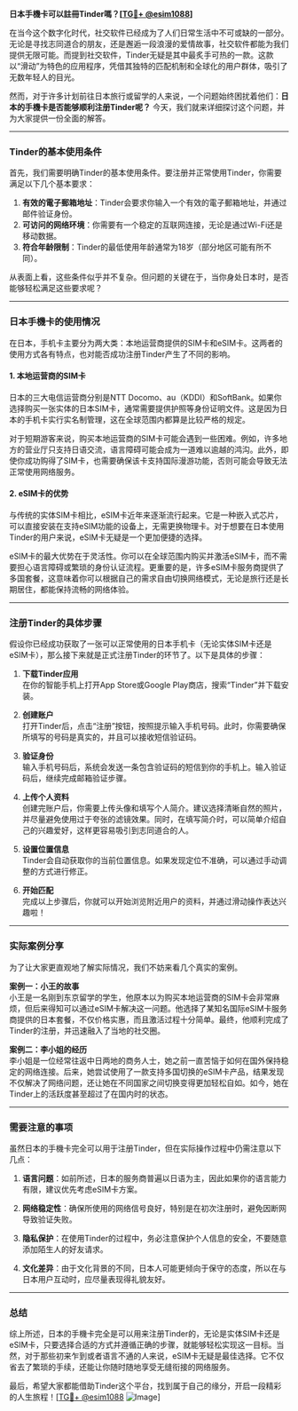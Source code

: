 **日本手機卡可以註冊Tinder嗎？[[TG💪+ @esim1088](https://t.me/s/esim1088)]**

在当今这个数字化时代，社交软件已经成为了人们日常生活中不可或缺的一部分。无论是寻找志同道合的朋友，还是邂逅一段浪漫的爱情故事，社交软件都能为我们提供无限可能。而提到社交软件，Tinder无疑是其中最炙手可热的一款。这款以“滑动”为特色的应用程序，凭借其独特的匹配机制和全球化的用户群体，吸引了无数年轻人的目光。

然而，对于许多计划前往日本旅行或留学的人来说，一个问题始终困扰着他们：**日本的手機卡是否能够顺利注册Tinder呢？** 今天，我们就来详细探讨这个问题，并为大家提供一份全面的解答。

---

### Tinder的基本使用条件

首先，我们需要明确Tinder的基本使用条件。要注册并正常使用Tinder，你需要满足以下几个基本要求：

1. **有效的電子郵箱地址**：Tinder会要求你输入一个有效的電子郵箱地址，并通过邮件验证身份。
2. **可访问的网络环境**：你需要有一个稳定的互联网连接，无论是通过Wi-Fi还是移动数据。
3. **符合年龄限制**：Tinder的最低使用年龄通常为18岁（部分地区可能有所不同）。

从表面上看，这些条件似乎并不复杂。但问题的关键在于，当你身处日本时，是否能够轻松满足这些要求呢？

---

### 日本手機卡的使用情况

在日本，手机卡主要分为两大类：本地运营商提供的SIM卡和eSIM卡。这两者的使用方式各有特点，也对能否成功注册Tinder产生了不同的影响。

#### 1. 本地运营商的SIM卡

日本的三大电信运营商分别是NTT Docomo、au（KDDI）和SoftBank。如果你选择购买一张实体的日本SIM卡，通常需要提供护照等身份证明文件。这是因为日本的手机卡实行实名制管理，这在全球范围内都算是比较严格的规定。

对于短期游客来说，购买本地运营商的SIM卡可能会遇到一些困难。例如，许多地方的营业厅只支持日语交流，语言障碍可能会成为一道难以逾越的鸿沟。此外，即使你成功购得了SIM卡，也需要确保该卡支持国际漫游功能，否则可能会导致无法正常使用网络服务。

#### 2. eSIM卡的优势

与传统的实体SIM卡相比，eSIM卡近年来逐渐流行起来。它是一种嵌入式芯片，可以直接安装在支持eSIM功能的设备上，无需更换物理卡。对于想要在日本使用Tinder的用户来说，eSIM卡无疑是一个更加便捷的选择。

eSIM卡的最大优势在于灵活性。你可以在全球范围内购买并激活eSIM卡，而不需要担心语言障碍或繁琐的身份认证流程。更重要的是，许多eSIM卡服务商提供了多国套餐，这意味着你可以根据自己的需求自由切换网络模式，无论是旅行还是长期居住，都能保持流畅的网络体验。

---

### 注册Tinder的具体步骤

假设你已经成功获取了一张可以正常使用的日本手机卡（无论实体SIM卡还是eSIM卡），那么接下来就是正式注册Tinder的环节了。以下是具体的步骤：

1. **下载Tinder应用**  
   在你的智能手机上打开App Store或Google Play商店，搜索“Tinder”并下载安装。

2. **创建账户**  
   打开Tinder后，点击“注册”按钮，按照提示输入手机号码。此时，你需要确保所填写的号码是真实的，并且可以接收短信验证码。

3. **验证身份**  
   输入手机号码后，系统会发送一条包含验证码的短信到你的手机上。输入验证码后，继续完成邮箱验证步骤。

4. **上传个人资料**  
   创建完账户后，你需要上传头像和填写个人简介。建议选择清晰自然的照片，并尽量避免使用过于夸张的滤镜效果。同时，在填写简介时，可以简单介绍自己的兴趣爱好，这样更容易吸引到志同道合的人。

5. **设置位置信息**  
   Tinder会自动获取你的当前位置信息。如果发现定位不准确，可以通过手动调整的方式进行修正。

6. **开始匹配**  
   完成以上步骤后，你就可以开始浏览附近用户的资料，并通过滑动操作表达兴趣啦！

---

### 实际案例分享

为了让大家更直观地了解实际情况，我们不妨来看几个真实的案例。

**案例一：小王的故事**  
小王是一名刚到东京留学的学生，他原本以为购买本地运营商的SIM卡会非常麻烦，但后来得知可以通过eSIM卡解决这一问题。他选择了某知名国际eSIM卡服务商提供的日本套餐，不仅价格实惠，而且激活过程十分简单。最终，他顺利完成了Tinder的注册，并迅速融入了当地的社交圈。

**案例二：李小姐的经历**  
李小姐是一位经常往返中日两地的商务人士，她之前一直苦恼于如何在国外保持稳定的网络连接。后来，她尝试使用了一款支持多国切换的eSIM卡产品，结果发现不仅解决了网络问题，还让她在不同国家之间切换变得更加轻松自如。如今，她在Tinder上的活跃度甚至超过了在国内时的状态。

---

### 需要注意的事项

虽然日本的手機卡完全可以用于注册Tinder，但在实际操作过程中仍需注意以下几点：

1. **语言问题**：如前所述，日本的服务商普遍以日语为主，因此如果你的语言能力有限，建议优先考虑eSIM卡方案。
   
2. **网络稳定性**：确保所使用的网络信号良好，特别是在初次注册时，避免因断网导致验证失败。

3. **隐私保护**：在使用Tinder的过程中，务必注意保护个人信息的安全，不要随意添加陌生人的好友请求。

4. **文化差异**：由于文化背景的不同，日本人可能更倾向于保守的态度，所以在与日本用户互动时，应尽量表现得礼貌友好。

---

### 总结

综上所述，日本的手機卡完全是可以用来注册Tinder的，无论是实体SIM卡还是eSIM卡，只要选择合适的方式并遵循正确的步骤，就能够轻松实现这一目标。当然，对于那些初来乍到或者语言不通的人来说，eSIM卡无疑是最佳选择。它不仅省去了繁琐的手续，还能让你随时随地享受无缝衔接的网络服务。

最后，希望大家都能借助Tinder这个平台，找到属于自己的缘分，开启一段精彩的人生旅程！[[TG💪+ @esim1088](https://t.me/s/esim1088) ![Image](https://i.postimg.cc/4NQfJmqS/Snipaste-2025-05-13-00-14-12.png)]
